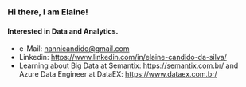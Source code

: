 ### Hi there, I am Elaine!
#### Interested in Data and Analytics.
- e-Mail: nannicandido@gmail.com
- Linkedin: https://www.linkedin.com/in/elaine-candido-da-silva/
- Learning about Big Data at Semantix: https://semantix.com.br/ and Azure Data Engineer at DataEX: https://www.dataex.com.br/

<!---
NanniCandido/NanniCandido is a ✨ special ✨ repository because its `README.md` (this file) appears on your GitHub profile.
You can click the Preview link to take a look at your changes.
--->

